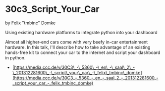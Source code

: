 # 30c3\_Script\_Your\_Car

by Felix "tmbinc" Domke

Using existing hardware platforms to integrate python into your dashboard

Almost all higher-end cars come with very beefy in-car entertainment hardware. In this talk, I'll describe how to take advantage of an existing hands-free kit to connect your car to the internet and script your dashboard in python.

* [https://media.ccc.de/v/30C3\_-\_5360\_-\_en\_-\_saal\_2\_-\_201312281600\_-\_script\_your\_car\_-\_felix\_tmbinc\_domke](https://media.ccc.de/v/30C3_-_5360_-_en_-_saal_2_-_201312281600_-_script_your_car_-_felix_tmbinc_domke)

